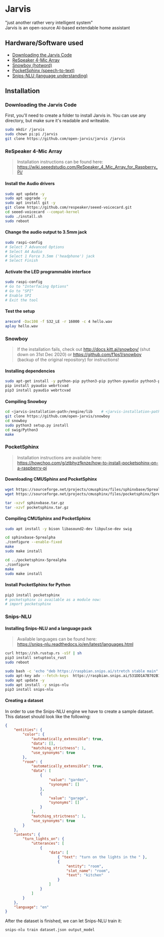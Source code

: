 # Jarvis
"just another rather very intelligent system"  
Jarvis is an open-source AI-based extendable home assistant



## Hardware/Software used
- [Downloading the Jarvis Code](#jarvis)
- [ReSpeaker 4-Mic Array](#mic)
- [Snowboy (hotword)](#snowboy)
- [PocketSphinx (speech-to-text)](#pocketsphinx)
- [Snips-NLU (language understanding)](#snips-nlu)



## Installation


<h3 id="jarvis">Downloading the Jarvis Code</h3>

First, you'll need to create a folder to install Jarvis in. You can use any directory, but make sure it's readable and writeable.

```bash
sudo mkdir /jarvis
sudo chown pi:pi /jarvis
git clone https://github.com/open-jarvis/jarvis /jarvis
```




<h3 id="mic">ReSpeaker 4-Mic Array</h3>

> Installation instructions can be found here:  
> https://wiki.seeedstudio.com/ReSpeaker_4_Mic_Array_for_Raspberry_Pi/

#### Install the Audio drivers
```bash
sudo apt update -y
sudo apt upgrade -y
sudo apt install git -y
git clone https://github.com/respeaker/seeed-voicecard.git
cd seeed-voicecard --compat-kernel
sudo ./install.sh
sudo reboot
```

#### Change the audio output to 3.5mm jack
```bash
sudo raspi-config
# Select 7 Advanced Options
# Select A4 Audio
# Select 1 Force 3.5mm ('headphone') jack
# Select Finish
```

#### Activate the LED programmable interface
```bash
sudo raspi-config
# Go to "Interfacing Options"
# Go to "SPI"
# Enable SPI
# Exit the tool
```

#### Test the setup
```bash
arecord -Dac108 -f S32_LE -r 16000 -c 4 hello.wav
aplay hello.wav
```



<h3 id="snowboy">Snowboy</h3>

> If the installation fails, check out http://docs.kitt.ai/snowboy/ (shut down on 31st Dec 2020) or https://github.com/f1ps1/snowboy  (backup of the original repository) for instructions!

#### Installing dependencies
```bash
sudo apt-get install -y python-pip python3-pip python-pyaudio python3-pyaudio sox swig libatlas-base-dev gcc g++ make wget
pip install pyaudio webrtcvad
pip3 install pyaudio webrtcvad
```

#### Compiling Snowboy
```bash
cd <jarvis-installation-path>/engine/lib	# <jarvis-installation-path> should be /jarvis
git clone https://github.com/open-jarvis/snowboy
cd snowboy
sudo python3 setup.py install
cd swig/Python3
make
```



<h3 id="pocketsphinx">PocketSphinx</h3>

> Installation instructions are available here:  
> https://howchoo.com/g/ztbhyzfknze/how-to-install-pocketsphinx-on-a-raspberry-pi

#### Downloading CMUSphinx and PocketSphinx
```bash
wget https://sourceforge.net/projects/cmusphinx/files/sphinxbase/5prealpha/sphinxbase-5prealpha.tar.gz/download -O sphinxbase.tar.gz
wget https://sourceforge.net/projects/cmusphinx/files/pocketsphinx/5prealpha/pocketsphinx-5prealpha.tar.gz/download -O pocketsphinx.tar.gz

tar -xzvf sphinxbase.tar.gz
tar -xzvf pocketsphinx.tar.gz
```

#### Compiling CMUSphinx and PocketSphinx
```bash
sudo apt install -y bison libasound2-dev libpulse-dev swig

cd sphinxbase-5prealpha
./configure --enable-fixed
make
sudo make install

cd ../pocketsphinx-5prealpha
./configure
make
sudo make install
```

#### Install PocketSphinx for Python
```bash
pip3 install pocketsphinx
# pocketsphinx is available as a module now:
# import pocketsphinx
```



<h3 id="snips-nlu">Snips-NLU</h3>

#### Installing Snips-NLU and a language pack

> Available languages can be found here:  
> https://snips-nlu.readthedocs.io/en/latest/languages.html

```bash
curl https://sh.rustup.rs -sSf | sh
pip3 install setuptools_rust
sudo reboot

sudo bash -c 'echo "deb https://raspbian.snips.ai/stretch stable main" > /etc/apt/sources.list.d/snips.list'
sudo apt-key adv --fetch-keys  https://raspbian.snips.ai/531DD1A7B702B14D.pub
sudo apt update -y
sudo apt install -y snips-nlu
pip3 install snips-nlu
```

#### Creating a dataset
In order to use the Snips-NLU engine we have to create a sample dataset. This dataset should look like the following:
```json
{
	"entities": {
		"color": {
			"automatically_extensible": true,
			"data": [],
			"matching_strictness": 1,
			"use_synonyms": true 
		},
		"room": {
			"automatically_extensible": true,
			"data": [
				{
					"value": "garden",
					"synonyms": []
				},
				{
					"value": "garage",
					"synonyms": []
				}
			],
			"matching_strictness": 1,
			"use_synonyms": true 
		}
	},
	"intents": {
		"turn_lights_on": {
			"utterances": [
				{
					"data": [
						{ "text": "turn on the lights in the " },
						{
							"entity": "room",
							"slot_name": "room",
							"text": "kitchen"
						}
					]
				}
			]
		}
	},
	"language": "en"
}
```
After the dataset is finished, we can let Snips-NLU train it:
```bash
snips-nlu train dataset.json output_model
```